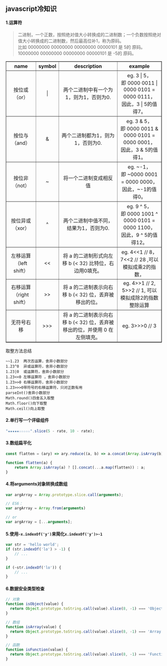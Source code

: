 ## javascript冷知识
#### 1.运算符
> 二进制，一个正数，按照绝对值大小转换成的二进制数；一个负数按照绝对值大小转换成的二进制数，然后最高位补1，称为原码。
> <br/>比如 00000000 00000000 00000000 00000101 是 5的 原码。
> <br/>10000000 00000000 00000000 00000101 是 -5的 原码。
<table border="1">
    <tr align="center">
        <th>name</th>
        <th>symbol</th>
        <th>description</th>
        <th>example</th>
    </tr>
    <tr align="center">
        <td>按位或（or）</td>
        <td> | </td>
        <td>两个二进制中有一个为1，则为1，否则为0.</td>
        <td>eg. 3 | 5，<br/>即 0000 0011 | 0000 0101 = 0000 0111，<br/>因此，3 | 5的值得7。</td>
    </tr>
    <tr align="center">
        <td>按位与（and）</td>
        <td> & </td>
        <td>两个二进制都为1，则为1，否则为0.</td>
        <td>eg. 3 & 5，<br/>即 0000 0011 & 0000 0101 = 0000 0001，<br/>因此，3 & 5的值得1。</td>
    </tr>
    <tr align="center">
        <td>按位非（not）</td>
        <td> ~ </td>
        <td>将一个二进制变成相反值</td>
        <td>eg. ~-1，<br/>即 ~0000 0001 = 0000 0000，<br/>因此，~-1的值得0。</td>
    </tr>
    <tr align="center">
        <td>按位异或（xor）</td>
        <td> ^ </td>
        <td>两个二进制中值不同，结果为1，否则为0.</td>
        <td>eg. 9 ^ 5，<br/>即 0000 1001 ^ 0000 0101 = 0000 1100，<br/>因此，9 ^ 5的值得12。</td>
    </tr>
    <tr align="center">
        <td>左移运算（left shift）</td>
        <td> << </td>
        <td>将 a 的二进制形式向左移 b (< 32) 比特位，右边用0填充。</td>
        <td>eg. 4<<1 // 8，7<<2 // 28 ,可以模拟成乘2的指数，</td>
    </tr>
    <tr align="center">
        <td>右移运算（right shift）</td>
        <td> >> </td>
        <td>将 a 的二进制表示向右移 b (< 32) 位，丢弃被移出的位。</td>
        <td>eg. 4>>1 // 2, 5>>2 // 1, 可以模拟成除2的指数整除运算</td>
    </tr>
    <tr align="center">
        <td>无符号右移</td>
        <td> >>> </td>
        <td>将 a 的二进制表示向右移 b (< 32) 位，丢弃被移出的位，并使用 0 在左侧填充。</td>
        <td>eg. 3>>>0 // 3</td>
    </tr>
</table>


取整方法总结
```
~~1.23  两次否运算，舍弃小数部分
1.23^0  异或运算符，舍弃小数部分
1.23|0  或运算符，舍弃小数部分
1.23<<0 左移运算符 ，舍弃小数部分
1.23>>0 右移运算符，舍弃小数部分
1.23>>>0带符号的右移运算符，只对正数有用
parseInt()舍弃小数部分
Math.round()四舍五入取整
Math.floor()向下取整
Math.ceil()向上取整
```

#### 2.单行写一个评级组件
```js
"★★★★★☆☆☆☆☆".slice(5 - rate, 10 - rate); 
```
#### 3.数组扁平化
```js
const flatten = (ary) => ary.reduce((a, b) => a.concat(Array.isArray(b) ? flatten(b) : b), []);
```
```js
function flatten(a) {
    return Array.isArray(a) ? [].concat(...a.map(flatten)) : a;
}
```
#### 4.将arguments对象转换成数组
```js
var argArray = Array.prototype.slice.call(arguments);

// ES6：
var argArray = Array.from(arguments)

// or
var argArray = [...arguments];
```
#### 5.使用```~x.indexOf('y')```来简化```x.indexOf('y')>-1```
```js
var str = 'hello world';
if (str.indexOf('lo') > -1) {
    // ...
}

if (~str.indexOf('lo')) {
    // ...
}

```
#### 6.数据安全类型检查
```js
// 对象
function isObject(value) {
  return Object.prototype.toString.call(value).slice(8, -1) === 'Object';
}

// 数组
function isArray(value) {
  return Object.prototype.toString.call(value).slice(8, -1) === 'Array';
}

// 函数
function isFunction(value) {
  return Object.prototype.toString.call(value).slice(8, -1) === 'Function';
}
```